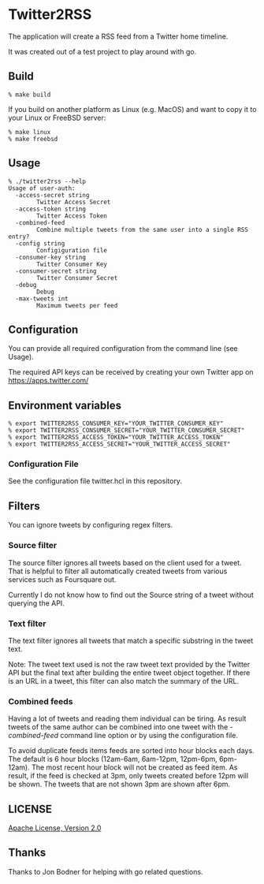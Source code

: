 # Twitter2RSS
The application will create a RSS feed from a Twitter home timeline.

It was created out of a test project to play around with go.

## Build
```
% make build
```

If you build on another platform as Linux (e.g. MacOS) and want to copy it
to your Linux or FreeBSD server:
```
% make linux
% make freebsd
```

## Usage
```
% ./twitter2rss --help
Usage of user-auth:
  -access-secret string
        Twitter Access Secret
  -access-token string
        Twitter Access Token
  -combined-feed
        Combine multiple tweets from the same user into a single RSS entry?
  -config string
        Configiguration file
  -consumer-key string
        Twitter Consumer Key
  -consumer-secret string
        Twitter Consumer Secret
  -debug
        Debug
  -max-tweets int
        Maximum tweets per feed
```

## Configuration
You can provide all required configuration from the command line (see Usage).

The required API keys can be received by creating your own Twitter app on https://apps.twitter.com/


## Environment variables
```
% export TWITTER2RSS_CONSUMER_KEY="YOUR_TWITTER_CONSUMER_KEY"
% export TWITTER2RSS_CONSUMER_SECRET="YOUR_TWITTER_CONSUMER_SECRET"
% export TWITTER2RSS_ACCESS_TOKEN="YOUR_TWITTER_ACCESS_TOKEN"
% export TWITTER2RSS_ACCESS_SECRET="YOUR_TWITTER_ACCESS_SECRET"
```

### Configuration File

See the configuration file twitter.hcl in this repository.

## Filters
You can ignore tweets by configuring regex filters.

### Source filter
The source filter ignores all tweets based on the client used for a tweet. That is helpful to filter all automatically created tweets from various services such as Foursquare out.

Currently I do not know how to find out the Source string of a tweet without querying the API.

### Text filter
The text filter ignores all tweets that match a specific substring in the tweet text.

Note: The tweet text used is not the raw tweet text provided by the Twitter API but the final text after building the entire tweet object together. If there is an URL in a tweet, this filter can also match the summary of the URL.

### Combined feeds
Having a lot of tweets and reading them individual can be tiring. As result tweets of the same author can be combined into one tweet with the _-combined-feed_ command line option or by using the configuration file.

To avoid duplicate feeds items feeds are sorted into hour blocks each days. The default is 6 hour blocks (12am-6am, 6am-12pm, 12pm-6pm, 6pm-12am). The most recent hour block will not be created as feed item. As result, if the feed is checked at 3pm, only tweets created before 12pm will be shown. The tweets that are not shown 3pm are shown after 6pm.

## LICENSE
[Apache License, Version 2.0](http://www.apache.org/licenses/LICENSE-2.0)

## Thanks
Thanks to Jon Bodner for helping with go related questions.
